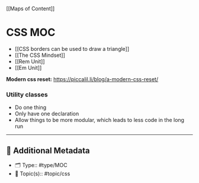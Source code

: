 [[Maps of Content]]

# CSS MOC

- [[CSS  borders can be used to draw a triangle]]
- [[The CSS Mindset]]
- [[Rem Unit]]
- [[Em Unit]]

**Modern css reset:** https://piccalil.li/blog/a-modern-css-reset/

### Utility classes
- Do one thing 
- Only have one declaration
- Allow things to be more modular, which leads to less code in the long run

---

## 📇 Additional Metadata

- 🗂 Type:: #type/MOC
- 💬 Topic(s):: #topic/css